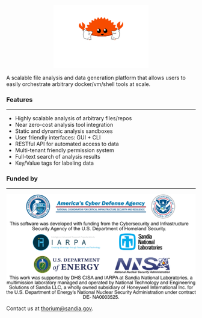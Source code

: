 <div align="center">
  <picture>
    <source media="(prefers-color-scheme: dark)" srcset="./api/docs/src/static_resources/logo_dark.svg">
    <source media="(prefers-color-scheme: light)" srcset="./api/docs/src/static_resources/logo_light.svg">
        <img alt="Thorium"
         src="./api/docs/src/static_resources/logo_dark.svg"
         width="50%">
  </picture>
</div>

A scalable file analysis and data generation platform that allows users to
easily orchestrate arbitrary docker/vm/shell tools at scale.

### Features
---
- Highly scalable analysis of arbitrary files/repos
- Near zero-cost analysis tool integration
- Static and dynamic analysis sandboxes
- User friendly interfaces: GUI + CLI
- RESTful API for automated access to data
- Multi-tenant friendly permission system
- Full-text search of analysis results
- Key/Value tags for labeling data

### Funded by
---
<p align="center">
    <img src="./api/docs/src/static_resources/funders.png">
</p>

Contact us at thorium@sandia.gov.
